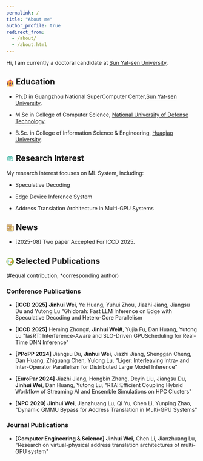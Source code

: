 ```yaml
---
permalink: /
title: "About me"
author_profile: true
redirect_from: 
  - /about/
  - /about.html
---
```


Hi, I am currently a doctoral candidate at [Sun Yat-sen University](https://sysu.edu.cn/).

<!-- ![](../image/school.png width = 5%)Education -->
<!-- <img src="../image/school.png" width="5%"> 

Education -->

<h2><img src="../image/school.png" alt="Image" style="vertical-align: middle; width: 20px; height: 20px;" /> Education</h2>

- Ph.D in Guangzhou National SuperComputer Center,[Sun Yat-sen University](https://cse.sysu.edu.cn/).

- M.Sc in College of Computer Science, [National University of Defense Technology](https://www.nudt.edu.cn/).

- B.Sc. in College of Information Science & Engineering, [Huaqiao University](https://eee.hqu.edu.cn/).

<h2> <img src="../image/direction.png" alt="Image" style="vertical-align: middle; width: 20px; height: 20px;" /> Research Interest </h2>

My research interest focuses on ML System, including:

- Speculative Decoding

- Edge Device Inference System

- Address Translation Architecture in Multi-GPU Systems


<h2> <img src="../image/news.png" alt="Image" style="vertical-align: middle; width: 20px; height: 20px;" /> News </h2> 

- [2025-08] Two paper Accepted For ICCD 2025.

<h2> <img src="../image/paper_1.png" alt="Image" style="vertical-align: middle; width: 20px; height: 20px;" /> Selected Publications </h2> 
(#equal contribution, *corresponding author)

<h3> Conference Publications </h3>

- <strong>[ICCD 2025]</strong> <strong>Jinhui Wei</strong>, Ye Huang, Yuhui Zhou, Jiazhi Jiang, Jiangsu Du and Yutong Lu "Ghidorah: Fast LLM Inference on Edge with Speculative Decoding and Hetero-Core Parallelism

- <strong>[ICCD 2025]</strong> Heming Zhong#, <strong>Jinhui Wei#</strong>, Yujia Fu, Dan Huang, Yutong Lu "IasRT: Interference-Aware and SLO-Driven GPUScheduling for Real-Time DNN Inference"

- <strong>[PPoPP 2024]</strong> Jiangsu Du, <strong>Jinhui Wei</strong>, Jiazhi Jiang, Shenggan Cheng, Dan Huang, Zhiguang Chen, Yulong Lu, "Liger: Interleaving Intra- and Inter-Operator Parallelism for Distributed Large Model Inference"

- <strong>[EuroPar 2024]</strong> Jiazhi Jiang, Hongbin Zhang, Deyin Liu, Jiangsu Du, <strong>Jinhui Wei</strong>, Dan Huang, Yutong Lu, "RTAI:Efficient Coupling Hybrid Workflow of Streaming AI and Ensemble Simulations on HPC Clusters"

- <strong>[NPC 2020]</strong> <strong>Jinhui Wei</strong>, Jianzhuang Lu, Qi Yu, Chen Li, Yunping Zhao, "Dynamic GMMU Bypass for Address Translation in Multi-GPU Systems"

<h3> Journal Publications </h3>

- <strong>[Computer Engineering & Science]</strong>  <strong>Jinhui Wei</strong>, Chen Li, Jianzhuang Lu, "Research on virtual-physical address translation architectures of multi-GPU system"

<!-- The main configuration file for the site is in the base directory in [_config.yml](https://github.com/academicpages/academicpages.github.io/blob/master/_config.yml), which defines the content in the sidebars and other site-wide features. You will need to replace the default variables with ones about yourself and your site's github repository. The configuration file for the top menu is in [_data/navigation.yml](https://github.com/academicpages/academicpages.github.io/blob/master/_data/navigation.yml). For example, if you don't have a portfolio or blog posts, you can remove those items from that navigation.yml file to remove them from the header. 

Create content & metadata
------
For site content, there is one markdown file for each type of content, which are stored in directories like _publications, _talks, _posts, _teaching, or _pages. For example, each talk is a markdown file in the [_talks directory](https://github.com/academicpages/academicpages.github.io/tree/master/_talks). At the top of each markdown file is structured data in YAML about the talk, which the theme will parse to do lots of cool stuff. The same structured data about a talk is used to generate the list of talks on the [Talks page](https://academicpages.github.io/talks), each [individual page](https://academicpages.github.io/talks/2012-03-01-talk-1) for specific talks, the talks section for the [CV page](https://academicpages.github.io/cv), and the [map of places you've given a talk](https://academicpages.github.io/talkmap.html) (if you run this [python file](https://github.com/academicpages/academicpages.github.io/blob/master/talkmap.py) or [Jupyter notebook](https://github.com/academicpages/academicpages.github.io/blob/master/talkmap.ipynb), which creates the HTML for the map based on the contents of the _talks directory).

**Markdown generator**

The repository includes [a set of Jupyter notebooks](https://github.com/academicpages/academicpages.github.io/tree/master/markdown_generator
) that converts a CSV containing structured data about talks or presentations into individual markdown files that will be properly formatted for the Academic Pages template. The sample CSVs in that directory are the ones I used to create my own personal website at stuartgeiger.com. My usual workflow is that I keep a spreadsheet of my publications and talks, then run the code in these notebooks to generate the markdown files, then commit and push them to the GitHub repository.

How to edit your site's GitHub repository
------
Many people use a git client to create files on their local computer and then push them to GitHub's servers. If you are not familiar with git, you can directly edit these configuration and markdown files directly in the github.com interface. Navigate to a file (like [this one](https://github.com/academicpages/academicpages.github.io/blob/master/_talks/2012-03-01-talk-1.md) and click the pencil icon in the top right of the content preview (to the right of the "Raw | Blame | History" buttons). You can delete a file by clicking the trashcan icon to the right of the pencil icon. You can also create new files or upload files by navigating to a directory and clicking the "Create new file" or "Upload files" buttons. 

Example: editing a markdown file for a talk
![Editing a markdown file for a talk](/images/editing-talk.png)

For more info
------
More info about configuring Academic Pages can be found in [the guide](https://academicpages.github.io/markdown/), the [growing wiki](https://github.com/academicpages/academicpages.github.io/wiki), and you can always [ask a question on GitHub](https://github.com/academicpages/academicpages.github.io/discussions). The [guides for the Minimal Mistakes theme](https://mmistakes.github.io/minimal-mistakes/docs/configuration/) (which this theme was forked from) might also be helpful. -->
